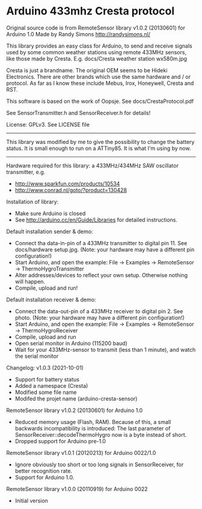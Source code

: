 # Arduino 433mhz Cresta protocol

Original source code is from RemoteSensor library v1.0.2 (20130601) for Arduino 1.0
Made by Randy Simons http://randysimons.nl/

This library provides an easy class for Arduino, to send and receive signals
used by some common weather stations using remote 433MHz sensors, like those
made by Cresta.
E.g. docs/Cresta weather station wx580m.jpg

Cresta is just a brandname. The original OEM seems to be Hideki Electronics.
There are other brands which use the same hardware and / or protocol. As far
as I know these include Mebus, Irox, Honeywell, Cresta and RST.

This software is based on the work of Oopsje. See docs/CrestaProtocol.pdf

See SensorTransmitter.h and SensorReceiver.h for details!

License: GPLv3. See LICENSE file

---

This library was modified by me to give the possibility to change the battery status.
It is small enough to run on a ATTiny85. It is what I'm using by now.

---

Hardware required for this library: a 433MHz/434MHz SAW oscillator transmitter, e.g.
 - http://www.sparkfun.com/products/10534
 - http://www.conrad.nl/goto/?product=130428

Installation of library:
 - Make sure Arduino is closed
 - See http://arduino.cc/en/Guide/Libraries for detailed instructions.
 
Default installation sender & demo:
 - Connect tha data-in-pin of a 433MHz transmitter to digital pin 11. See 
   docs/hardware setup.jpg.
   (Note: your hardware may have a different pin configuration!)
 - Start Arduino, and open the example: File -> Examples -> RemoteSensor ->
   ThermoHygroTransmitter
 - Alter addresses/devices to reflect your own setup. Otherwise nothing will
   happen.
 - Compile, upload and run!

Default installation receiver & demo:
 - Connect the data-out-pin of a 433MHz receiver to digital pin 2. See photo.
  (Note: your hardware may have a different pin configuration!)
 - Start Arduino, and open the example: File -> Examples -> RemoteSensor ->
   ThermoHygroReceiver
 - Compile, upload and run
 - Open serial monitor in Arduino (115200 baud)
 - Wait for your 433MHz-sensor to transmit (less than 1 minute), and watch the
   serial monitor


Changelog:
v1.0.3 (2021-10-01)
- Support for battery status
- Added a namespace (Cresta)
- Modified some file name
- Modifed the projet name (arduino-cresta-sensor)

RemoteSensor library v1.0.2 (20130601) for Arduino 1.0
 - Reduced memory usage (Flash, RAM). Because of this, a small backwards
   incompatibility is introduced: The last parameter of
   SensorReceiver::decodeThermoHygro now is a byte instead of short.
 - Dropped support for Arduino pre-1.0

RemoteSensor library v1.0.1 (20120213) for Arduino 0022/1.0
 - Ignore obviously too short or too long signals in SensorReceiver, for better
   recognition rate.
 - Support for Arduino 1.0.

RemoteSensor library v1.0.0 (20110919) for Arduino 0022
 - Initial version